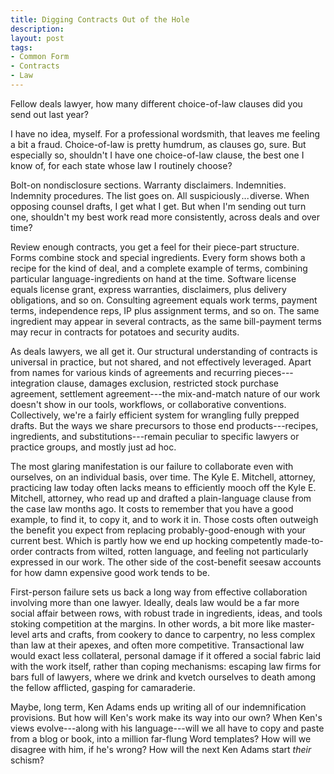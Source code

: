 ```yaml
---
title: Digging Contracts Out of the Hole
description:
layout: post
tags:
- Common Form
- Contracts
- Law
---
```


Fellow deals lawyer, how many different choice-of-law clauses did you send out last year?

I have no idea, myself.  For a professional wordsmith, that leaves me feeling a bit a fraud.  Choice-of-law is pretty humdrum, as clauses go, sure.  But especially so, shouldn't I have one choice-of-law clause, the best one I know of, for each state whose law I routinely choose?

Bolt-on nondisclosure sections.  Warranty disclaimers.  Indemnities.  Indemnity procedures.  The list goes on.  All suspiciously ... diverse.  When opposing counsel drafts, I get what I get.  But when I'm sending out turn one, shouldn't my best work read more consistently, across deals and over time?

Review enough contracts, you get a feel for their piece-part structure.  Forms combine stock and special ingredients.  Every form shows both a recipe for the kind of deal, and a complete example of terms, combining particular language-ingredients on hand at the time.  Software license equals license grant, express warranties, disclaimers, plus delivery obligations, and so on.  Consulting agreement equals work terms, payment terms, independence reps, IP plus assignment terms, and so on.  The same ingredient may appear in several contracts, as the same bill-payment terms may recur in contracts for potatoes and security audits.

As deals lawyers, we all get it.  Our structural understanding of contracts is universal in practice, but not shared, and not effectively leveraged.  Apart from names for various kinds of agreements and recurring pieces---integration clause, damages exclusion, restricted stock purchase agreement, settlement agreement---the mix-and-match nature of our work doesn't show in our tools, workflows, or collaborative conventions.  Collectively, we're a fairly efficient system for wrangling fully prepped drafts.  But the ways we share precursors to those end products---recipes, ingredients, and substitutions---remain peculiar to specific lawyers or practice groups, and mostly just ad hoc.

The most glaring manifestation is our failure to collaborate even with ourselves, on an individual basis, over time.  The Kyle E. Mitchell, attorney, practicing law today often lacks means to efficiently mooch off the Kyle E. Mitchell, attorney, who read up and drafted a plain-language clause from the case law months ago.  It costs to remember that you have a good example, to find it, to copy it, and to work it in.  Those costs often outweigh the benefit you expect from replacing probably-good-enough with your current best.  Which is partly how we end up hocking competently made-to-order contracts from wilted, rotten language, and feeling not particularly expressed in our work.  The other side of the cost-benefit seesaw accounts for how damn expensive good work tends to be.

First-person failure sets us back a long way from effective collaboration involving more than one lawyer.  Ideally, deals law would be a far more social affair between rows, with robust trade in ingredients, ideas, and tools stoking competition at the margins.  In other words, a bit more like master-level arts and crafts, from cookery to dance to carpentry, no less complex than law at their apexes, and often more competitive.  Transactional law would exact less collateral, personal damage if it offered a social fabric laid with the work itself, rather than coping mechanisms: escaping law firms for bars full of lawyers, where we drink and kvetch ourselves to death among the fellow afflicted, gasping for camaraderie.

Maybe, long term, Ken Adams ends up writing all of our indemnification provisions.  But how will Ken's work make its way into our own?  When Ken's views evolve---along with his language---will we all have to copy and paste from a blog or book, into a million far-flung Word templates?  How will we disagree with him, if he's wrong?  How will the next Ken Adams start _their_ schism?
